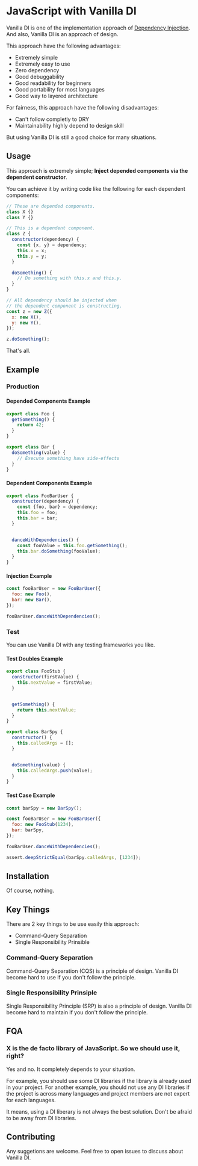 JavaScript with Vanilla DI
==========================

Vanilla DI is one of the implementation approach of [Dependency Injection](https://en.wikipedia.org/wiki/Dependency_injection).
And also, Vanilla DI is an approach of design.

This approach have the following advantages:

- Extremely simple
- Extremely easy to use
- Zero dependency
- Good debuggability
- Good readability for beginners
- Good portability for most languages
- Good way to layered architecture

For fairness, this approach have the following disadvantages:

- Can't follow completly to DRY
- Maintainability highly depend to design skill

But using Vanilla DI is still a good choice for many situations.



Usage
-----

This approach is extremely simple; **Inject depended components via the dependent constructor**.

You can achieve it by writing code like the following for each dependent components:

```javascript
// These are depended components.
class X {}
class Y {}

// This is a dependent component.
class Z {
  constructor(dependency) {
	const {x, y} = dependency;
	this.x = x;
	this.y = y;
  }

  doSomething() {
    // Do something with this.x and this.y.
  }
}

// All dependency should be injected when
// the dependent component is constructing.
const z = new Z({
  x: new X(),
  y: new Y(),
});

z.doSomething();
```

That's all.



Example
-------

### Production
#### Depended Components Example

```javascript:foo.mjs
export class Foo {
  getSomething() {
    return 42;
  }
}
```

```javascript:bar.mjs
export class Bar {
  doSomething(value) {
    // Execute something have side-effects
  }
}
```

#### Dependent Components Example

```javascript:foo_bar_user.mjs
export class FooBarUser {
  constructor(dependency) {
    const {foo, bar} = dependency;
    this.foo = foo;
    this.bar = bar;
  }


  danceWithDependencies() {
    const fooValue = this.foo.getSomething();
    this.bar.doSomething(fooValue);
  }
}
``` 

#### Injection Example

```javascript:index.mjs
const fooBarUser = new FooBarUser({
  foo: new Foo(),
  bar: new Bar(),
});

fooBarUser.danceWithDependencies();
```



### Test

You can use Vanilla DI with any testing frameworks you like.



#### Test Doubles Example

```javascript:foo_stub.mjs
export class FooStub {
  constructor(firstValue) {
    this.nextValue = firstValue;
  }


  getSomething() {
    return this.nextValue;
  }
}
```

```javascript:bar_spy.js
export class BarSpy {
  constructor() {
    this.calledArgs = [];
  }


  doSomething(value) {
    this.calledArgs.push(value);
  }
}
```



#### Test Case Example

```javascript
const barSpy = new BarSpy();

const fooBarUser = new FooBarUser({
  foo: new FooStub(1234),
  bar: barSpy,
});

fooBarUser.danceWithDependencies();

assert.deepStrictEqual(barSpy.calledArgs, [1234]);
```



Installation
------------

Of course, nothing.



Key Things
----------

There are 2 key things to be use easily this approach:

- Command-Query Separation
- Single Responsibility Prinsible


### Command-Query Separation

Command-Query Separation (CQS) is a principle of design.
Vanilla DI become hard to use if you don't follow the principle.



### Single Responsibility Prinsiple

Single Responsibility Principle (SRP) is also a principle of design.
Vanilla DI become hard to maintain if you don't follow the principle.



FQA
---

### X is the de facto library of JavaScript. So we should use it, right?

Yes and no. It completely depends to your situation.

For example, you should use some DI libraries if the library is already used in your project.
For another example, you should not use any DI libraries if the project is across many languages and project members are not expert for each languages.

It means, using a DI liberary is not always the best solution.
Don't be afraid to be away from DI libraries.



Contributing
------------

Any suggetions are welcome.
Feel free to open issues to discuss about Vanilla DI.
